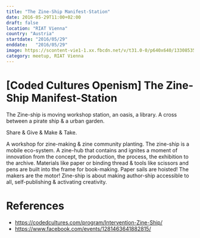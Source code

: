 ```yaml
---
title: "The Zine-Ship Manifest-Station"
date: 2016-05-29T11:00+02:00
draft: false
location: "RIAT Vienna"
country: "Austria"
startdate: "2016/05/29"
enddate:   "2016/05/29"
image: https://scontent-vie1-1.xx.fbcdn.net/v/t31.0-0/p640x640/13308535_1139448212784480_378703870156549999_o.png?_nc_cat=110&_nc_sid=b386c4&_nc_ohc=blOT5Pj_ZbQAX8nF_mx&_nc_ht=scontent-vie1-1.xx&oh=7e791f6384f99b646fa2393f05984e50&oe=5F8F44C7
category: meetup, RIAT Vienna
---
```


# [Coded Cultures Openism] The Zine-Ship Manifest-Station

The Zine-ship is moving workshop station, an oasis, a library. A cross between a pirate ship & a urban garden.

Share & Give & Make & Take.

A workshop for zine-making & zine community planting.
The zine-ship is a mobile eco-system. A zine-hub that contains and ignites a moment of innovation from the concept, the production, the process, the exhibition to the archive. Materials like paper or binding thread & tools like scissors and pens are built into the frame for book-making.
Paper sails are hoisted! The makers are the motor!
Zine-ship is about making author-ship accessible to all, self-publishing & activating creativity.

# References
* https://codedcultures.com/program/Intervention-Zine-Ship/
* https://www.facebook.com/events/1281463641882815/
